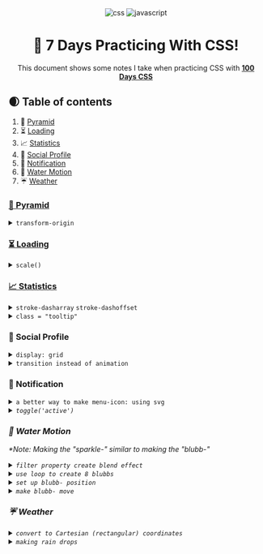 <div align="center">
  <div>
    <img src="https://img.shields.io/badge/-CSS-black?style=for-the-badge&&logoColor=white&logo=css&color=blue" alt="css" />
    <img src="https://img.shields.io/badge/-Javascript-black?style=for-the-badge&logoColor=white&logo=javascript&color=yellow" alt="javascript" />
  </div>

  <h1 align="center">🚀 7 Days Practicing With CSS!</h1>

   <div align="center">
     This document shows some notes I take when practicing CSS with <a href="https://100dayscss.com/"><b>100 Days CSS</b></a>
    </div>
</div>

<!--define h2 with ##-->
<!--[link text](#url or anchor): add link of a section-->

## 🌒 <a name="table">Table of contents </a>
1. 🌄 [Pyramid](#pyramid)
2. ⏳ [Loading](#loading)
3. 📈 [Statistics](#statistics)
4. 👩 [Social Profile](#social-profile)
5. 🚨 [Notification](#notification)
6. 🌊 [Water Motion](#water-motion)
7. ☔ [Weather](#weather)

<!--define h3 with ###-->
<!--details tag: collapsed section: dropdown-->
<!--summary tag: used for name of dropdown-->

### <a name="pyramid" href="https://ruddy-trail-mandarin.glitch.me/frame.html">🌄 Pyramid</a>
<details style="cursor: pointer">
<summary><code>transform-origin</code></summary>

```css
{
    transform-origin: 0px 130px; /*xaxis yaxis - edge of parent block with x=0px y=130px - rotate around a circle a height = radius === 130px*/
    transform: rotate(-100deg); /*disapper from view*/
    animation: sun-move 5s infinite cubic-bezier(.5, .2, .5, .8);
}

@keyframes sun-move {/*% of 5s*/
    30%{transform: rotate(-28deg)}
	70% {transform: rotate(10deg)}
	100% {transform: rotate(70deg)}
}
```
- <p><code style="color: pink; font-size: 12px">transform-origin</code> means defining the center of an object when it transforms - <i>use case</i>: <code style="color: pink; font-size: 12px">rotate(degree)</code>.</p> 
- <p>Decide the <code style="color: pink; font-size: 12px">rotate(degree)</code> means deciding the position of the object when animating that object. The object will move followed by a curve due to rotate effect<p>
</details>

### <a name="loading" href="https://mica-best-sumac.glitch.me/index.html">⏳ Loading</a>
<details style="cursor: pointer">
<summary><code>scale()</code></summary>

```css
{
    0% {transform: scale(0)}
    40% {transform: scale(1)}
	80% {transform: scale(1)}
	100% {transform: scale(0)}
}
```
- <p>use <code style="color: pink; font-size: 12px">scale(one number)</code> helps to avoid the distortion of the object's size when changing its size, it means multiply the object by <code style="color: pink; font-size: 12px">? number</code><p>
</details>

### <a name="statistics" href="https://ambitious-mango-coat.glitch.me/index.html">📈 Statistics</a>
<details style="cursor: pointer"><summary>
<code>stroke-dasharray</code>
<code>stroke-dashoffset</code>
</summary>

```css
{
    stroke-dasharray: 300; /*an array of 300 dashes*/
    animation-name: appear-stroke;
    animation-duration: 500ms;
    animation-timing-function: linear;
    animation-fill-mode: forwards;
}

@keyframes appear-stroke{
	0%{stroke-dashoffset: 300;}
	100%{stroke-dashoffset: 0;}
}
```
- <p><code style="color: pink; font-size: 12px">stroke-dasharray</code>: shows line/stroke under an array of dashes</p>
- <p><code style="color: pink; font-size: 12px">stroke-dasharray: 300</code>: dense collection of dashes helps to form into a connected line</p>
- <p><code style="color: pink; font-size: 12px">stroke-dashoffset</code>: define starting point of the array of dashes counted from right. <br><br> <i>For example</i>: <code style="font-size: 12px">stroke-dashoffset: 300</code> means the starting point of the array of dashes apart from the right 300px and from that point to the left the array of dashes will show up</p>
</details>
<details style="cursor: pointer"><summary><code>class = "tooltip"</code></summary>

```html
<div class='point-1'><div class= 'tooltip'>26</div></div>
```

```css
[class^='point-']:hover {
    .tooltip {
        transform: translate3d(0px, -3px, 0px);
        opacity: 1;
    }
}
```
- <p><code style="color: pink; font-size: 12px">tooltip</code> can be regarded as a child element which is used after hovering its parent element</p>
</details>

### <a name="social-profile">👩 Social Profile</a>
<details style="cursor: pointer"> <summary><code>display: grid</code></summary>

```css
{   display: grid;
	grid-template: repeat(3, 1fr) / repeat(3, 1fr);
	gap: 1px;
}
```
- <p>I used <code style="font-size: 12px; color: pink">grid</code> to organize content blocks since it helps keep everything aligned and proportionate within the same layout.</p>
</details>
<details style="cursor: pointer"><summary><code>transition instead of animation</code></summary>

```css
/*shouldnt*/
@keyframes round {
	100% {transform: rotate(360deg)}
}
```
- <p>There was a problem when I made the two circles of image profile move. At first I used animation (<code style="font-size: 12px; color: pink">keyframes</code>) to make it move when hovering, then added <code style="font-size: 12px; color: pink">animation-direction: reverse</code> into <code style="font-size: 12px; color: pink">animation</code> CSS property of one circle. However circles couldn't get back to their initial state when unhovering</p>
- <p><code style="font-size: 12px; color: pink">transition</code> means switch to another mode => it is suitable when triggered after an event and turned off when there is no event happens => helps element get back to its initial state when unhovering</p>
</details>

### <a name="notification">🚨 Notification</a>
<details style="cursor: pointer"><summary><code>a better way to make menu-icon: using svg</code></summary><br>

<i>This is an updated way compared to the one used in css file. <i>

```css
/*css file*/
.menu-icon{
  position: absolute;
  width: 30px;
  height: 30px;
  background-color: #5B99C2;
}
svg{
  position: relative;
  top: 5px;
}
svg path{
  stroke: rgba(255, 255, 255, 0.6);

}
svg circle{
  fill: rgba(255, 255, 255, 0.6);

}
.menu-icon:hover{
  cursor: pointer;
  svg path{
    stroke: white;
  }
  svg circle{
    fill: white;
  }
}
```

```html
<!--HTML file-->
<div class="menu-icon">
  <svg viewBox="0 0 35 35">
    <path d="M4 5.5 L20 5.5" style="fill: none; stroke-width: 5px; stroke-linecap: round"></path>
    <circle cx="28" cy="5" r="4"></circle>
    <path d="M4 18 L30 18" style="fill: none; stroke-width: 5px; stroke-linecap: round"></path>
  </svg>
</div>
```
</details>

<details style="cursor: pointer"><summary><code>toggle('active')</code></summary><br>

<p>.<code style="font-size: 12px">classList.toggle("active")</code>	JS method means add/remove a class. It is like an on/off button - button (toggle) will add "active" to the element if it doesn't have the "active" className yet and if it does, toggle button will remove "active" className from it.</p>

```js
/*when an event happens (click) on search element, it will activate the toggle(add/remove "active" className from that element) method*/
document.getElementById('search').onclick = () => {
	document.querySelector('#search-form').classList.toggle('active')
}
```

</details>

### <a name="water-motion">🌊 Water Motion</a>
*Note: Making the "sparkle-" similar to making the "blubb-"
<details style="cursor: pointer">
<summary><code>filter property create blend effect</code></summary>

```css
/*using blur to make elements blend into each other*/
.ball{filter: blur(15px)}
[class^='blubb-']{filter: blur(5px);}
```

```css
/*contrast() used on a frame helps colors on that frame sharper and stand out*/
/*contrast(25) means multiply its default value 100% by 25 = 2500%*/
.frame{filter: contrast(25)}
```
</details>

<details style="cursor: pointer">
<summary><code>use loop to create 8 blubbs</code></summary>

```js
/*JS file*/
for(let i = 1; i<=8; i++){
	const blubb = document.createElement('div'); //8 frames
    blubb.classList.add(`blubb-${i}`); //8 class names with "blubb-(1,8)"
}
```
</details>

<details style="cursor: pointer">
<summary><code>set up blubb- position</code></summary>

```css
/*positions of 8 blubbs can be seen as a flower*/
[class^='blubb-']{
	position: absolute;
	width: 50px;
	height: 50px;
	top: calc(50% - 25px);
	left: calc(50% - 25px);
  transform: rotate(var(--randomRotate)); /*define positions of 8 blubbs with rotate(degree)*/
}
```

```js
const randomRotate = `${Math.random() * 300}deg`;
blubb.style.setProperty('--randomRotate', randomRotate);
```
- <p>what i found while making this "water motion" is that I can use variables in CSS file and then <code style="color: pink; font-size: 12px">setProperty("variable-name")</code> in JS file to set property for that variable</p>
</details>

<details style="cursor: pointer">
<summary><code>make blubb- move</code></summary><br>
blubb- will move followed by a curve - which means it has to use <code style="color: pink; font-size: 12px">transform-origin</code> and <code style="color: pink; font-size: 12px">animation - transform: rotate(deg)</code>

```css
/*CSS file*/
[class^="blubb-"]:after{
    position: absolute;
    content: '';
    width: 50px;
    height: 50px;
    border-radius: 200px;
    background: white;
    transform-origin: var(--originX) var(--originY);
    animation: rotate var(--blubbDur) ease-in var(--blubbDelay) infinite;
    filter: blur(5px); /*blend into center ball*/
}
```

```js
const originX = `${40 - i * 3}px`; //define the origin when transform (rotate) < .center radius (<45px) - a circle with radius < 45px
const originY = `${40 - i * 3}px`;
const blubbBlur = `${2.5 + i / 5}s`; //timer 2.5s < x <= 4s
const blubbDelay = `${i / 5}s`;

blubb.style.setProperty('--originX', originX);
blubb.style.setProperty('--originY', originY);
blubb.style.setProperty('--blubbDur', blubbBlur);
blubb.style.setProperty('--blubbDelay', blubbDelay);
```
- reason use <code style="color: pink; font-size: 12px">:after</code> pseudo class to add animation prop instead of adding into <code style="color: pink; font-size: 12px">[class="blubb-"]</code>is to prevent the contradiction with <code style="color: pink; font-size: 12px">animation keyframes - transform: rotate(deg)</code>

```css
/*if write like this - blubb will not be positioned as a flower*/
[class^='blubb-']{
	position: absolute;
	width: 50px;
	height: 50px;
	top: calc(50% - 25px);
	left: calc(50% - 25px);
    transform: rotate(var(--randomRotate)); /*this*/
    transform-origin: var(--originX) var(--originY);
    animation: rotate var(--blubbDur) ease-in var(--blubbDelay) infinite;
}
@keyframes rotate {
	from {
		transform: rotate(0deg); /*this will replace --randomRotate*/
	}
	to {
		transform: rotate(360deg); /*this*/
	}
}
```
</details>


### <a name="weather">☔ Weather</a>
<details style="cursor: pointer">
<summary><code>convert to Cartesian (rectangular) coordinates</code></summary><br>

```js
/*Make poles of moon surface*/
/*JS file*/

const surface = document.querySelector('.surface');
for(let i=1; i<=8; i++){
	const poleCenter = document.createElement('div');
	poleCenter.classList.add(`center-${i}`);
	
  //poles: 3px <= random sizes <= 10px
	const poleCenterWidth = `${i + 2}px`;
	const poleCenterHeight = `${i + 2}px`;
	
	//random position
	const radius = Math.random() * (33 - (i+2)); //on xaxis, the r < 35px - which means all poles will be drawn inside the surface
	const angle = Math.random() * 2 * Math.PI; /*position around a circle == vary from 0deg to 360deg*/

	//convert into retangular coordinates
	const x = radius * Math.cos(angle) + i*2;
	const y = radius * Math.sin(angle) + i*2;
	
	poleCenter.style.setProperty('--poleCenterWidth',poleCenterWidth);
	poleCenter.style.setProperty('--poleCenterHeight',poleCenterHeight);
	poleCenter.style.top = `${y + 35 - (i + 2) / 2}px`; 
	poleCenter.style.left = `${x + 35 - (i + 2) / 2}px`;
	
	surface.appendChild(poleCenter);
}
```
- <p>apply <a href="https://tutorial.math.lamar.edu/Classes/CalcII/PolarCoordinates.aspx"><b>polar coordinates</b></a> to understand the position of a point which is made of by <code style="color: pink; font-size: 12px">(r, angle)</code> then convert <code style="color: pink; font-size: 12px">(r, angle)</code> into rectangular coordinates <code style="color: pink; font-size: 12px">(x,y)</code> by using formulars of: <code style="font-size: 12px; color: pink">sin(angle) = x/y, cos(angle)=y/x</code> and formular of: <code style="color: pink; font-size: 12px">x**2 + y**2 = r**2</code>. r can be regared as radius (distance from the origin which has the rectangular coordinates (0,0)) of a circle where a random point (x,y) can position around</p>
- <p>For example <code style="font-size: 12px">B = polar coordinates(-2, -150)</code> means this position (B) made of (r,angle) is on a circle (origin O - (0,0)) with radius (distance) = abs(-2), this cicle is drawn from a point (A) on x-axis which is equal to -2, OA = radius. the angle -150 is negative, it means the direction to define this B position will be clockwise (the positive direction is anticlockwise). <b>From the -2 on xaxis, define a degree = 150 followed by clockwise direction</b>. After define the distance (r) + angle + direction, we will be able to draw a line which presents the radius and the angle (-150). We can see that (-2, -150) === (2, 30) Reference to read more about polar cooridinates is <a href="https://www.storyofmathematics.com/polar-coordinates/#:~:text=The%20intersection%20represents%20the%20polar%20coordinate%2C">here</a>.</p>


```css
/*apply Polar and Cartesian coordinates logic to make stars*/
.stars{
		position: absolute;
		height: 100%;
		z-index: 0;
		[class^='star-']{
			position: absolute;
			height: 1px;
			width: 1px;
			border-radius: 100%;
			filter: drop-shadow(1px 1px 2px white); /*glow effect*/
			background: white;
			transform: translate3d(var(--axisX),0,0);
			transform-origin: var(--left) var(--top);
			animation-name: rotateStar;
			animation-duration: 1s;
			animation-iteration-count: infinite;
		}
	}
```
</details>

<details style="cursor: pointer">
<summary><code>making rain drops</code></summary><br>

<p>There are 3 types of rain that I made: first one is "heavy-rain", next one is "light-rain" and the last one is "small-rain". Each one has <code style="color: pink; font-size: 12px">:after pseudo class</code> to make a small triangle from top to make it look like a water drop</p>

```css
[class^="heavy-rain"]{
  &:after{
    content: '';
		clip-path: polygon(70% 0%, 0% 100%, 100% 100%);
  }
}
[class^='light-rain-']{
  &:after{
    content: '';
		clip-path: polygon(70% 0%, 0% 100%, 100% 100%)
  }
}
[class^='small-rain-']{
  &:after{
    content: '';
		clip-path: polygon(70% 0%, 0% 100%, 100% 100%)
  }
}
```

```css
/*Animate the rain*/

/*1. I have to define the initial position of the rain - it should hide away from view*/
[class^='heavy-rain-']{top: -350px}
[class^='light-rain-']{top: -400px}
[class^='small-rain-']{top: -400px}

/*2. make it drop by using translate(x,y)*/
@keyframes drop {
	100% {
		transform: translate(-50px, 350px); /*diagnol direction*/
  }
}
@keyframes light-drop {
	100% {
		transform: translate(-50px, 400px); /*diagnol direction*/
  }
}
@keyframes small-drop {
	100% {
		transform: translate(-30px, 430px); /*diagnol direction*/
  }
}

/*3. smash into the ground*/
/*use opacity and increase the width/height*/
@keyframes drop {
	80% {width: 10px; opacity: 1}
	100% {
		opacity: 0.5;
		width: 15px;
	}
}
@keyframes drop-after{
	80% {width: 10px; height: 15px; opacity: 1; top: -100%;}
	100% {width: 15px; height: 5px; opacity: 0.5; top: -40%; transform: rotate(4deg)}
}
@keyframes light-drop {
	80% {width: 8px; opacity: .7}
	100% {
		opacity: 0.2;
		width: 13px;
	}
}
@keyframes light-drop-after{
	80% {width: 8px; height: 13px; opacity: .7; top: -100%;}
	100% {width: 13px; height: 3px; opacity: 0.2; top: -50%;}
}
@keyframes small-drop {
	80% {width: 5px; opacity: .5}
	100% {
		opacity: 0.2;
		width: 8px;
	}
}
@keyframes small-drop-after{
	80% {width: 5px; height: 10px; opacity: .7; top: -100%;}
	100% {width: 8px; height: 1px; opacity: 0.2; top: -50%;}
}
```
</details>
